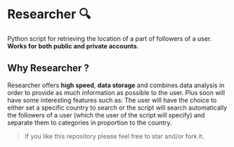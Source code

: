 # Researcher 🔍

Python script for retrieving the location of a part of followers of a user.
**Works for both public and private accounts**.

## Why Researcher ?

Researcher offers **high speed**, **data storage** and combines data analysis in order to provide as much information as possible to the user. Plus soon will have some interesting features such as: The user will have the choice to either set a specific country to search or the script will search automatically the followers of a user (which the user of the script will specify) and separate them to categories in proportion to the country.


> If you like this repository please feel free to star and/or fork it.
